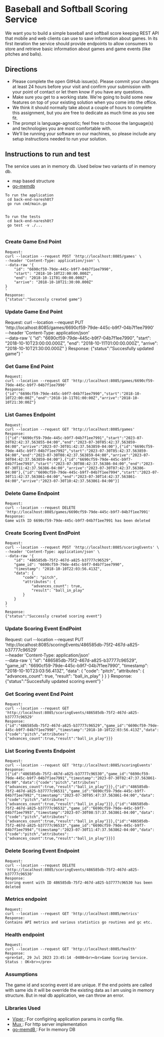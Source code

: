 # Baseball and Softball Scoring Service

We want you to build a simple baseball and softball score keeping REST API that mobile and web clients can use to save information about games. In its first iteration the service should provide endpoints to allow consumers to store and retrieve basic information about games and game events (like pitches and balls).

## Directions
- Please complete the open GitHub issue(s). Please commit your changes at least 24 hours before your visit and confirm your submission with your point of contact or let them know if you have any questions.
- Make sure you get to a working state. We're going to build some new features on top of your existing solution when you come into the office.
- We think it should normally take about a couple of hours to complete this assignment, but you are free to dedicate as much time as you see fit.
- The prompt is language-agnostic; feel free to choose the language(s) and technologies you are most comfortable with.
- We'll be running your software on our machines, so please include any setup instructions needed to run your solution.

## Instructions to run and test

The service uses an in memory db. Used below two variants of in memory db.
  - map based structure
  - <a href="https://github.com/hashicorp/go-memdb"> go-memdb </a>
```
To run the application
 cd back-end-naresh8t7
 go run cmd/main.go
 
```

```
To run the tests
 cd back-end-naresh8t7
 go test -v ./...
 
```

### Create Game End Point
```
Request:
curl --location --request POST 'http://localhost:8085/games' \
--header 'Content-Type: application/json' \
--data-raw '{
    "id": "6690cf59-79de-445c-b9f7-04b7f1ee7990",
    "start": "2018-10-10T22:00:00.000Z",
    "end": "2018-10-11T01:00:00.000Z",
    "arrive": "2018-10-10T21:30:00.000Z"
}
'
Response:
{"status":"Successly created game"}
```

### Update Game End Point
Request:
curl --location --request PUT 'http://localhost:8085/games/6690cf59-79de-445c-b9f7-04b7f1ee7990' \
--header 'Content-Type: application/json' \
--data-raw '{
    "id": "6690cf59-79de-445c-b9f7-04b7f1ee7990",
    "start": "2018-10-10T23:00:00.000Z",
    "end": "2018-10-11T01:00:00.000Z",
    "arrive": "2018-10-10T21:30:00.000Z"
}
Response:
{"status":"Succesfully updated game"}
'

### Get Game End Point
```
Request:
curl --location --request GET 'http://localhost:8085/games/6690cf59-79de-445c-b9f7-04b7f1ee7990'
Response:
{"id":"6690cf59-79de-445c-b9f7-04b7f1ee7990","start":"2018-10-10T22:00:00Z","end":"2018-10-11T01:00:00Z","arrive":"2018-10-10T21:30:00Z"}
```

### List Games Endpoint
```
Request:
curl --location --request GET 'http://localhost:8085/games'
Response:
[{"id":"6690cf59-79de-445c-b9f7-04b7f1ee7991","start":"2023-07-30T02:42:37.563855-04:00","end":"2023-07-30T05:42:37.563859-04:00","arrive":"2023-07-30T01:42:37.563859-04:00"},{"id":"6690cf59-79de-445c-b9f7-04b7f1ee7992","start":"2023-07-30T05:42:37.563859-04:00","end":"2023-07-30T08:42:37.563859-04:00","arrive":"2023-07-30T04:42:37.563859-04:00"},{"id":"6690cf59-79de-445c-b9f7-04b7f1ee7993","start":"2023-07-30T08:42:37.56386-04:00","end":"2023-07-30T11:42:37.56386-04:00","arrive":"2023-07-30T07:42:37.56386-04:00"},{"id":"6690cf59-79de-445c-b9f7-04b7f1ee7994","start":"2023-07-30T11:42:37.563861-04:00","end":"2023-07-30T14:42:37.563861-04:00","arrive":"2023-07-30T10:42:37.563861-04:00"}]
```

### Delete Game Endpoint
```
Request:
curl --location --request DELETE 'http://localhost:8085/games/6690cf59-79de-445c-b9f7-04b7f1ee7991'
Response:
Game with ID 6690cf59-79de-445c-b9f7-04b7f1ee7991 has been deleted
```

### Create Scoring Event EndPoint
```
Request:
curl --location --request POST 'http://localhost:8085/scoringEvents' \
--header 'Content-Type: application/json' \
--data-raw '{
    "id": "486585db-75f2-467d-a825-b37777c96529",
    "game_id": "6690cf59-79de-445c-b9f7-04b7f1ee7990",
    "timestamp": "2018-10-10T22:03:56.413Z",
    "data": {
        "code": "pitch",
        "attributes": {
            "advances_count": true,
            "result": "ball_in_play"
        }
    }
}
'
Response:
{"status":"Successly created scoring event"}
```

### Update Scoring Event EndPoint
Request:
curl --location --request PUT 'http://localhost:8085/scoringEvents/486585db-75f2-467d-a825-b37777c96529' \
--header 'Content-Type: application/json' \
--data-raw '{
    "id": "486585db-75f2-467d-a825-b37777c96529",
    "game_id": "6690cf59-79de-445c-b9f7-04b7f1ee7990",
    "timestamp": "2018-10-10T23:03:56.413Z",
    "data": {
        "code": "pitch",
        "attributes": {
            "advances_count": true,
            "result": "ball_in_play"
        }
    }
}
Response:
{"status":"Succesfully updated scoring event"}
'

### Get Scoring event End Point
```
Request:
curl --location --request GET 'http://localhost:8085/scoringEvents/486585db-75f2-467d-a825-b37777c96529'
Response:
{"id":"486585db-75f2-467d-a825-b37777c96529","game_id":"6690cf59-79de-445c-b9f7-04b7f1ee7990","timestamp":"2018-10-10T22:03:56.413Z","data":{"code":"pitch","attributes":{"advances_count":true,"result":"ball_in_play"}}}
```

### List Scoring Events Endpoint
```
Request:
curl --location --request GET 'http://localhost:8085/scoringEvents'
Response:
[{"id":"486585db-75f2-467d-a825-b37777c96530","game_id":"6690cf59-79de-445c-b9f7-04b7f1ee7991","timestamp":"2023-07-30T02:47:37.563861-04:00","data":{"code":"pitch","attributes":{"advances_count":true,"result":"ball_in_play"}}},{"id":"486585db-75f2-467d-a825-b37777c96531","game_id":"6690cf59-79de-445c-b9f7-04b7f1ee7992","timestamp":"2023-07-30T05:47:37.563861-04:00","data":{"code":"pitch","attributes":{"advances_count":true,"result":"ball_in_play"}}},{"id":"486585db-75f2-467d-a825-b37777c96532","game_id":"6690cf59-79de-445c-b9f7-04b7f1ee7993","timestamp":"2023-07-30T08:57:37.563861-04:00","data":{"code":"pitch","attributes":{"advances_count":true,"result":"ball_in_play"}}},{"id":"486585db-75f2-467d-a825-b37777c96533","game_id":"6690cf59-79de-445c-b9f7-04b7f1ee7994","timestamp":"2023-07-30T11:47:37.563862-04:00","data":{"code":"pitch","attributes":{"advances_count":true,"result":"ball_in_play"}}}]
```

### Delete Scoring Event Endpoint
```
Request:
curl --location --request DELETE 'http://localhost:8085/scoringEvents/486585db-75f2-467d-a825-b37777c96530'
Response:
Scoring event with ID 486585db-75f2-467d-a825-b37777c96530 has been deleted
```

### Metrics endpoint
```
Request:
curl --location --request GET 'http://localhost:8085/metrics'
Response:
Contains API metrics and various statistics go routines and gc etc.
```

### Health endpoint
```
Request:
curl --location --request GET 'http://localhost:8085/health'
Response:
<pre>Sat, 29 Jul 2023 23:45:14 -0400<br><br>Game Scoring Service. Status : OK<br></pre>
```

### Assumptions

The game id and scoring event id are unique. If the end points are called with same ids it will be override the existing data as I am using in memory structure. But in real db application, we can throw an error.

### Libraries Used
- <a href="github.com/spf13/viper">Viper </a>: For configiring application params in config file.
- <a href="github.com/gorilla/mux"> Mux </a>: For http server implementation
- <a href="https://github.com/hashicorp/go-memdb"> go-memdB </a>: For In memory DB